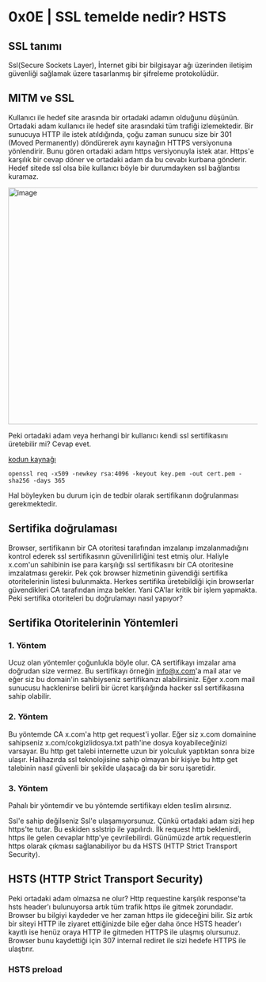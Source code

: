 # **0x0E | SSL temelde nedir? HSTS**

## **SSL tanımı**

Ssl(Secure Sockets Layer), İnternet gibi bir bilgisayar ağı üzerinden iletişim güvenliği sağlamak üzere tasarlanmış bir şifreleme protokolüdür.

## **MITM ve SSL**

Kullanıcı ile hedef site arasında bir ortadaki adamın olduğunu düşünün. Ortadaki adam kullanıcı ile hedef site arasındaki tüm trafiği izlemektedir. Bir sunucuya HTTP ile
istek atıldığında, çoğu zaman sunucu size bir 301 (Moved Permanently) döndürerek aynı kaynağın HTTPS versiyonuna yönlendirir. Bunu gören ortadaki adam https versiyonuyla
istek atar. Https'e karşılık bir cevap döner ve ortadaki adam da bu cevabı kurbana gönderir. Hedef sitede ssl olsa bile kullanıcı böyle bir durumdayken ssl bağlantısı 
kuramaz.

<img width="1469" height="479" alt="image" src="https://github.com/user-attachments/assets/0e34c670-6312-43bb-a147-c7b314d8af64" />

Peki ortadaki adam veya herhangi bir kullanıcı kendi ssl sertifikasını üretebilir mi? Cevap evet.

[kodun kaynağı](https://stackoverflow.com/questions/10175812/how-can-i-generate-a-self-signed-ssl-certificate-using-openssl)
```
openssl req -x509 -newkey rsa:4096 -keyout key.pem -out cert.pem -sha256 -days 365
```

Hal böyleyken bu durum için de tedbir olarak sertifikanın doğrulanması gerekmektedir. 

## **Sertifika doğrulaması**

Browser, sertifikanın bir CA otoritesi tarafından imzalanıp imzalanmadığını kontrol ederek ssl sertifikasının güvenilirliğini test etmiş olur. Haliyle x.com'un sahibinin ise para karşılığı ssl sertifikasını bir CA otoritesine imzalatması gerekir. Pek çok browser hizmetinin güvendiği sertifika otoritelerinin listesi bulunmakta. Herkes sertifika üretebildiği için browserlar güvendikleri CA tarafından imza bekler. Yani CA'lar kritik bir işlem yapmakta. Peki sertifika otoriteleri bu doğrulamayı nasıl yapıyor?

## **Sertifika Otoritelerinin Yöntemleri**

### **1. Yöntem**

Ucuz olan yöntemler çoğunlukla böyle olur. CA sertifikayı imzalar ama doğrudan size vermez. Bu sertifikayı örneğin info@x.com'a mail atar ve eğer siz bu domain'in sahibiyseniz sertifikanızı alabilirsiniz. Eğer x.com mail sunucusu hacklenirse belirli bir ücret karşılığında hacker ssl sertifikasına sahip olabilir.

### **2. Yöntem**

Bu yöntemde CA x.com'a http get request'i yollar. Eğer siz x.com domainine sahipseniz x.com/cokgizlidosya.txt path'ine dosya koyabileceğinizi varsayar. Bu http get talebi internette uzun bir yolculuk yaptıktan sonra bize ulaşır. Halihazırda ssl teknolojisine sahip olmayan bir kişiye bu http get talebinin nasıl güvenli bir şekilde ulaşacağı da bir soru işaretidir.

### **3. Yöntem**

Pahalı bir yöntemdir ve bu yöntemde sertifikayı elden teslim alırsınız. 

Ssl'e sahip değilseniz Ssl'e ulaşamıyorsunuz. Çünkü ortadaki adam sizi hep https'te tutar. Bu eskiden sslstrip ile yapılırdı. İlk request http beklenirdi, https ile gelen cevaplar http'ye çevrilebilirdi. Günümüzde artık requestlerin https olarak çıkması sağlanabiliyor bu da HSTS (HTTP Strict Transport Security).

## **HSTS (HTTP Strict Transport Security)**

Peki ortadaki adam olmazsa ne olur? Http requestine karşılık response'ta hsts header'ı bulunuyorsa artık tüm trafik https ile gitmek zorundadır. Browser bu bilgiyi kaydeder ve her zaman https ile gideceğini bilir. Siz artık bir siteyi HTTP ile ziyaret ettiğinizde bile eğer daha önce HSTS header’ı kayıtlı ise henüz oraya HTTP ile gitmeden HTTPS ile ulaşmış olursunuz. Browser bunu kaydettiği için 307 internal rediret ile sizi hedefe HTTPS ile ulaştırır.

### **HSTS preload**

